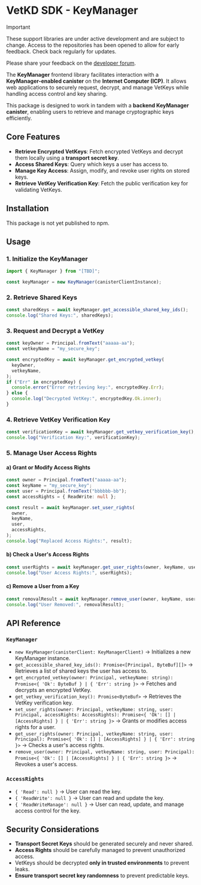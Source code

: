 # VetKD SDK - KeyManager

> [!IMPORTANT]  
> These support libraries are under active development and are subject to change. Access to the repositories has been opened to allow for early feedback. Check back regularly for updates.
>
> Please share your feedback on the [developer forum](https://forum.dfinity.org/t/threshold-key-derivation-privacy-on-the-ic/16560/179).

The **KeyManager** frontend library facilitates interaction with a **KeyManager-enabled canister** on the **Internet Computer (ICP)**. It allows web applications to securely request, decrypt, and manage VetKeys while handling access control and key sharing.

This package is designed to work in tandem with a **backend KeyManager canister**, enabling users to retrieve and manage cryptographic keys efficiently.

## Core Features

- **Retrieve Encrypted VetKeys**: Fetch encrypted VetKeys and decrypt them locally using a **transport secret key**.
- **Access Shared Keys**: Query which keys a user has access to.
- **Manage Key Access**: Assign, modify, and revoke user rights on stored keys.
- **Retrieve VetKey Verification Key**: Fetch the public verification key for validating VetKeys.

## Installation

This package is not yet published to npm.

## Usage

### 1. Initialize the KeyManager

```ts
import { KeyManager } from "[TBD]";

const keyManager = new KeyManager(canisterClientInstance);
```

### 2. Retrieve Shared Keys

```ts
const sharedKeys = await keyManager.get_accessible_shared_key_ids();
console.log("Shared Keys:", sharedKeys);
```

### 3. Request and Decrypt a VetKey

```ts
const keyOwner = Principal.fromText("aaaaa-aa");
const vetkeyName = "my_secure_key";

const encryptedKey = await keyManager.get_encrypted_vetkey(
  keyOwner,
  vetkeyName,
);
if ("Err" in encryptedKey) {
  console.error("Error retrieving key:", encryptedKey.Err);
} else {
  console.log("Decrypted VetKey:", encryptedKey.Ok.inner);
}
```

### 4. Retrieve VetKey Verification Key

```ts
const verificationKey = await keyManager.get_vetkey_verification_key();
console.log("Verification Key:", verificationKey);
```

### 5. Manage User Access Rights

#### a) Grant or Modify Access Rights

```ts
const owner = Principal.fromText("aaaaa-aa");
const keyName = "my_secure_key";
const user = Principal.fromText("bbbbbb-bb");
const accessRights = { ReadWrite: null };

const result = await keyManager.set_user_rights(
  owner,
  keyName,
  user,
  accessRights,
);
console.log("Replaced Access Rights:", result);
```

#### b) Check a User's Access Rights

```ts
const userRights = await keyManager.get_user_rights(owner, keyName, user);
console.log("User Access Rights:", userRights);
```

#### c) Remove a User from a Key

```ts
const removalResult = await keyManager.remove_user(owner, keyName, user);
console.log("User Removed:", removalResult);
```

## API Reference

### `KeyManager`

- `new KeyManager(canisterClient: KeyManagerClient)` → Initializes a new KeyManager instance.
- `get_accessible_shared_key_ids(): Promise<[Principal, ByteBuf][]>` → Retrieves a list of shared keys the user has access to.
- `get_encrypted_vetkey(owner: Principal, vetkeyName: string): Promise<{ 'Ok': ByteBuf } | { 'Err': string }>` → Fetches and decrypts an encrypted VetKey.
- `get_vetkey_verification_key(): Promise<ByteBuf>` → Retrieves the VetKey verification key.
- `set_user_rights(owner: Principal, vetkeyName: string, user: Principal, accessRights: AccessRights): Promise<{ 'Ok': [] | [AccessRights] } | { 'Err': string }>` → Grants or modifies access rights for a user.
- `get_user_rights(owner: Principal, vetkeyName: string, user: Principal): Promise<{ 'Ok': [] | [AccessRights] } | { 'Err': string }>` → Checks a user's access rights.
- `remove_user(owner: Principal, vetkeyName: string, user: Principal): Promise<{ 'Ok': [] | [AccessRights] } | { 'Err': string }>` → Revokes a user's access.

### `AccessRights`

- `{ 'Read': null }` → User can read the key.
- `{ 'ReadWrite': null }` → User can read and update the key.
- `{ 'ReadWriteManage': null }` → User can read, update, and manage access control for the key.

## Security Considerations

- **Transport Secret Keys** should be generated securely and never shared.
- **Access Rights** should be carefully managed to prevent unauthorized access.
- VetKeys should be decrypted **only in trusted environments** to prevent leaks.
- **Ensure transport secret key randomness** to prevent predictable keys.
